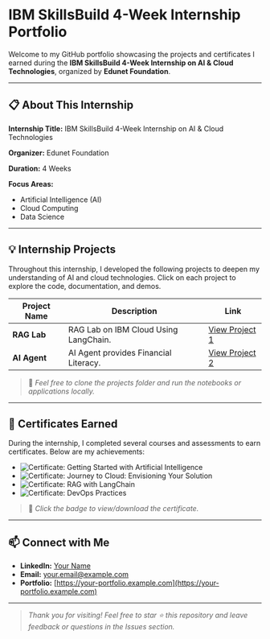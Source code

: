 # IBM SkillsBuild 4-Week Internship Portfolio

Welcome to my GitHub portfolio showcasing the projects and certificates I earned during the **IBM SkillsBuild 4-Week Internship on AI & Cloud Technologies**, organized by **Edunet Foundation**.

---

## 📋 About This Internship

**Internship Title:** IBM SkillsBuild 4-Week Internship on AI & Cloud Technologies

**Organizer:** Edunet Foundation

**Duration:** 4 Weeks

**Focus Areas:**

* Artificial Intelligence (AI)
* Cloud Computing
* Data Science

---

## 💡 Internship Projects

Throughout this internship, I developed the following projects to deepen my understanding of AI and cloud technologies. Click on each project to explore the code, documentation, and demos.

| Project Name  | Description                                                  | Link                                  |
| ------------- | ------------------------------------------------------------ | ------------------------------------- |
| **RAG Lab** | RAG Lab on IBM Cloud Using LangChain. | [View Project 1](./recipes/RAG/RAG_with_Langchain.ipynb) |
| **AI Agent** | AI Agent provides Financial Literacy. | [View Project 2](./projects/project2) |

> 💼 *Feel free to clone the projects folder and run the notebooks or applications locally.*

---

## 🏅 Certificates Earned

During the internship, I completed several courses and assessments to earn certificates. Below are my achievements:

* ![Certificate: Getting Started with Artificial Intelligence](https://www.credly.com/badges/b3cb5e1c-7dd5-4d69-9645-e377dff6d73f/public_url)
* ![Certificate: Journey to Cloud: Envisioning Your Solution](https://www.credly.com/badges/1654d9a2-c8c9-4168-a2b4-c576bbdf6422/public_url)
* ![Certificate: RAG with LangChain](https://skills.yourlearning.ibm.com/certificate/share/be9883a897ewogICJvYmplY3RJZCIgOiAiQUxNLUNPVVJTRV8zODI0OTk4IiwKICAibGVhcm5lckNOVU0iIDogIjQyMDIyNDNSRUciLAogICJvYmplY3RUeXBlIiA6ICJBQ1RJVklUWSIKfQ71c81948d8-10)
* ![Certificate: DevOps Practices](https://img.shields.io/badge/Certificate-DevOps%20Practices-green)

> 📄 *Click the badge to view/download the certificate.*

---

## 📫 Connect with Me

* **LinkedIn:** [Your Name](https://www.linkedin.com/in/your-profile)
* **Email:** [your.email@example.com](mailto:your.email@example.com)
* **Portfolio:** [https://your-portfolio.example.com](https://your-portfolio.example.com)

---

> *Thank you for visiting! Feel free to star ⭐ this repository and leave feedback or questions in the Issues section.*
